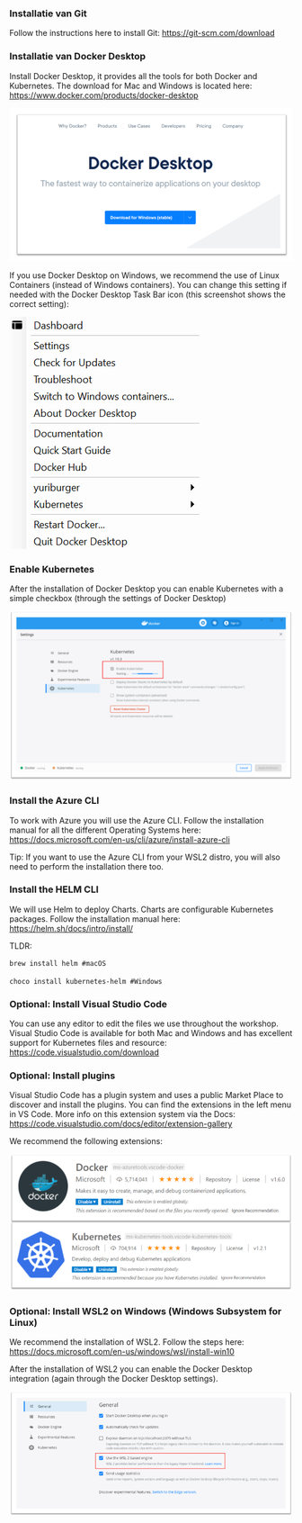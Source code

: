 ### Installatie van Git

Follow the instructions here to install Git: https://git-scm.com/download

### Installatie van Docker Desktop

Install Docker Desktop, it provides all the tools for both Docker and Kubernetes. The download for Mac and Windows is located here: https://www.docker.com/products/docker-desktop

![Docker Desktop install logo](images/dockerdesktop.png)

If you use Docker Desktop on Windows, we recommend the use of Linux Containers (instead of Windows containers). You can change this setting if needed with the Docker Desktop Task Bar icon (this screenshot shows the correct setting):

![Docker Desktop installatie logo](images/linuxcontainers.png)

### Enable Kubernetes

After the installation of Docker Desktop you can enable Kubernetes with a simple checkbox (through the settings of Docker Desktop)

![Inschakelen Kubernetes](images/kubernetes.png)

### Install the Azure CLI

To work with Azure you will use the Azure CLI. Follow the installation manual for all the different Operating Systems here: https://docs.microsoft.com/en-us/cli/azure/install-azure-cli

Tip: If you want to use the Azure CLI from your WSL2 distro, you will also need to perform the installation there too.

### Install the HELM CLI

We will use Helm to deploy Charts. Charts are configurable Kubernetes packages. Follow the installation manual here: https://helm.sh/docs/intro/install/

TLDR:

```
brew install helm #macOS

choco install kubernetes-helm #Windows
```

### Optional: Install Visual Studio Code

You can use any editor to edit the files we use throughout the workshop. Visual Studio Code is available for both Mac and Windows and has excellent support for Kubernetes files and resource: https://code.visualstudio.com/download

### Optional: Install plugins

Visual Studio Code has a plugin system and uses a public Market Place to discover and install the plugins. You can find the extensions in the left menu in VS Code. More info on this extension system via the Docs: https://code.visualstudio.com/docs/editor/extension-gallery

We recommend the following extensions:

![Visual Studio Code plugins](images/plugins.png)

### Optional: Install WSL2 on Windows (Windows Subsystem for Linux)

We recommend the installation of WSL2. Follow the steps here: https://docs.microsoft.com/en-us/windows/wsl/install-win10

After the installation of WSL2 you can enable the Docker Desktop integration (again through the Docker Desktop settings).

![WSL2 integratie](images/wsl2dd.png)
